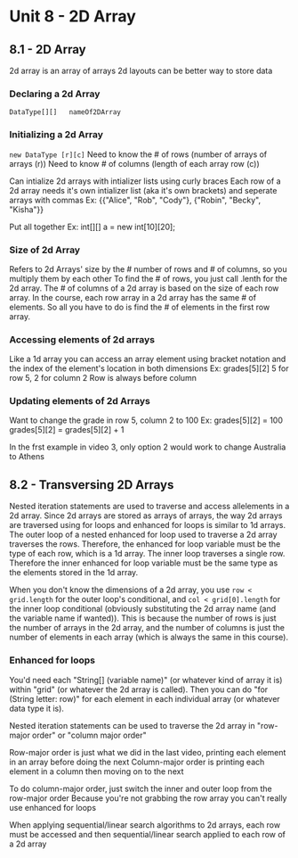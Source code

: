 # Unit 8 - 2D Array

## 8.1 - 2D Array
2d array is an array of arrays
2d layouts can be better way to store data

### Declaring a 2d Array
`DataType[][]   nameOf2DArray`

### Initializing a 2d Array
`new DataType [r][c]`
Need to know the # of rows (number of arrays of arrays (r))
Need to know # of columns (length of each array row (c))

Can intialize 2d arrays with intializer lists using curly braces
Each row of a 2d array needs it's own intializer list (aka it's own brackets) and seperate arrays with commas
Ex:
    {{"Alice", "Rob", "Cody"}, {"Robin", "Becky", "Kisha"}}

Put all together
Ex:
    int[][] a = new int[10][20];

### Size of 2d Array
Refers to 2d Arrays' size by the # number of rows and # of columns, so you multiply them by each other
To find the # of rows, you just call .lenth for the 2d array. The # of columns of a 2d array is based on the size of each row array. In the course, each row array in a 2d array has the same # of elements. So all you have to do is find the # of elements in the first row array.


### Accessing elements of 2d arrays
Like a 1d array you can access an array element using bracket notation and the index of the element's location in both dimensions
Ex:
    grades[5][2]
5 for row 5, 2 for column 2
Row is always before column

### Updating elements of 2d Arrays
Want to change the grade in row 5, column 2 to 100
Ex:
    grades[5][2] = 100
    grades[5][2] = grades[5][2] + 1


In the frst example in video 3, only option 2 would work to change Australia to Athens

## 8.2 - Transversing 2D Arrays
Nested iteration statements are used to traverse and access allelements in a 2d array. Since 2d arrays are stored as arrays of arrays, the way 2d arrays are traversed using for loops and enhanced for loops is similar to 1d arrays.
The outer loop of a nested enhanced for loop used to traverse a 2d array traverses the rows. Therefore, the enhanced for loop variable must be the type of each row, which is a 1d array. The inner loop traverses a single row. Therefore the inner enhanced for loop variable must be the same type as the elements stored in the 1d array.

When you don't know the dimensions of a 2d array, you use `row < grid.length` for the outer loop's conditional, and `col < grid[0].length` for the inner loop conditional (obviously substituting the 2d array name (and the variable name if wanted)). This is because the number of rows is just the number of arrays in the 2d array, and the number of columns is just the number of elements in each array (which is always the same in this course).

### Enhanced for loops
You'd need each "String[] (variable name)" (or whatever kind of array it is) within "grid" (or whatever the 2d array is called). Then you can do "for (String letter: row)" for each element in each individual array (or whatever data type it is).


Nested iteration statements can be used to traverse the 2d array in "row-major order" or "column major order"

Row-major order is just what we did in the last video, printing each element in an array before doing the next
Column-major order is printing each element in a column then moving on to the next

To do column-major order, just switch the inner and outer loop from the row-major order
Because you're not grabbing the row array you can't really use enhanced for loops


When applying sequential/linear search algorithms to 2d arrays, each row must be accessed and then sequential/linear search applied to each row of a 2d array
